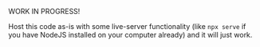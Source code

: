 WORK IN PROGRESS!

Host this code as-is with some live-server functionality (like `npx serve` if you have NodeJS installed on your computer already) and it will just work.
